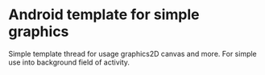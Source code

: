 # Android template for simple graphics
Simple template thread for usage graphics2D canvas and more. For simple use into background field of activity.

